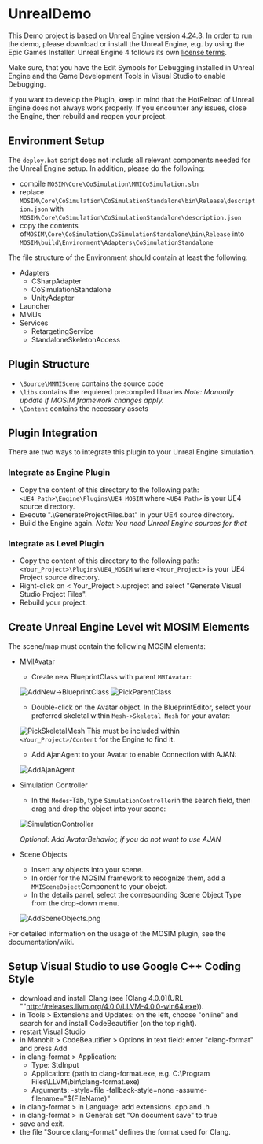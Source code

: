 # UnrealDemo

This Demo project is based on Unreal Engine version 4.24.3. In order to run the demo, please download or install the Unreal Engine, e.g. by using the Epic Games Installer. Unreal Engine 4 follows its own [license terms](https://www.unrealengine.com/en-US/faq).

Make sure, that you have the Edit Symbols for Debugging installed in Unreal Engine and the Game Development Tools in Visual Studio to enable Debugging. 

If you want to develop the Plugin, keep in mind that the HotReload of Unreal Engine does not always work properly. If you encounter any issues, close the Engine, then rebuild and reopen your project.

## Environment Setup
The `deploy.bat` script does not include all relevant components needed for the Unreal Engine setup. In addition, please do the following:
- compile `MOSIM\Core\CoSimulation\MMICoSimulation.sln`
- replace `MOSIM\Core\CoSimulation\CoSimulationStandalone\bin\Release\description.json` with `MOSIM\Core\CoSimulation\CoSimulationStandalone\description.json`
- copy the contents of`MOSIM\Core\CoSimulation\CoSimulationStandalone\bin\Release` into `MOSIM\build\Environment\Adapters\CoSimulationStandalone`

The file structure of the Environment should contain at least the following:
- Adapters
	- CSharpAdapter
	- CoSimulationStandalone
	- UnityAdapter
- Launcher
- MMUs
- Services
	- RetargetingService
	- StandaloneSkeletonAccess

## Plugin Structure

- `\Source\MMMIScene` contains the source code
- `\libs` contains the requiered precompiled libraries
	*Note: Manually update if MOSIM framework changes apply.*
- `\Content` contains the necessary assets

## Plugin Integration
There are two ways to integrate this plugin to your Unreal Engine simulation.

### Integrate as Engine Plugin
- Copy the content of this directory to the following path:
 	`<UE4_Path>\Engine\Plugins\UE4_MOSIM`
	where `<UE4_Path>` is your UE4 source directory.
- Execute ".\GenerateProjectFiles.bat" in your UE4 source directory.
- Build the Engine again.
*Note: You need Unreal Engine sources for that*

### Integrate as Level Plugin
- Copy the content of this directory to the following path:
	`<Your_Project>\Plugins\UE4_MOSIM`
	where `<Your_Project>` is your UE4 Project source directory.
- Right-click on < Your_Project >.uproject and select "Generate Visual Studio Project Files".
- Rebuild your project.

## Create Unreal Engine Level wit MOSIM Elements
The scene/map must contain the following MOSIM elements:
- MMIAvatar
	- Create new BlueprintClass with parent `MMIAvatar`:

	![AddNew->BlueprintClass](Images/01_AddNew_BlueprintClass.png?raw=true "Add new Blueprint Class") ![PickParentClass](Images/02_PickParentClass_MMIAvatar.png?raw=true? "Pick Parent Class")

	- Double-click on the Avatar object. In the BlueprintEditor, select your preferred skeletal within `Mesh->Skeletal Mesh` for your avatar:

	![PickSkeletalMesh](Images/03_BluePrintEditor_PickSkeletalMesh.png?raw=true "Pick Skeletal Mesh")
    This must be included within `<Your_Project>/Content` for the Engine to find it.

	- Add AjanAgent to your Avatar to enable Connection with AJAN:

	![AddAjanAgent](Images/05_Avatar_Add_AjanAgent.png?raw=true "Add Ajan Agent")

- Simulation Controller
	- In the `Modes`-Tab, type `SimulationController`in the search field, then drag and drop the object into your scene:

	![SimulationController](Images/04_Modes_DragAndDrop_MOSIM_Classes_in_Scene.png?raw=true "SimulationController")

    _Optional: Add AvatarBehavior, if you do not want to use AJAN_
- Scene Objects
	- Insert any objects into your scene. 
	- In order for the MOSIM framework to recognize them, add a `MMISceneObject`Component to your obejct.
	- In the details panel, select the corresponding Scene Object Type from the drop-down menu.
	
	![AddSceneObjects.png](Images/06_Add_Scene_Objects.png?raw=true "Add Scene Objects")

For detailed information on the usage of the MOSIM plugin, see the documentation/wiki.

## Setup Visual Studio to use Google C++ Coding Style
- download and install Clang (see [Clang 4.0.0](URL ""http://releases.llvm.org/4.0.0/LLVM-4.0.0-win64.exe)).
- in Tools > Extensions and Updates: on the left, choose "online" and search for and install CodeBeautifier (on the top right).
- restart Visual Studio
- in Manobit > CodeBeautifier > Options in text field: enter "clang-format" and press Add
- in clang-format > Application:
	- Type: StdInput
	- Application: (path to clang-format.exe, e.g. C:\Program Files\LLVM\bin\clang-format.exe)
	- Arguments: -style=file -fallback-style=none -assume-filename="$(FileName)"
- in clang-format > in Language: add extensions .cpp and .h
- in clang-format > in General: set "On document save" to true
- save and exit.
- the file "Source\.clang-format" defines the format used for Clang.
